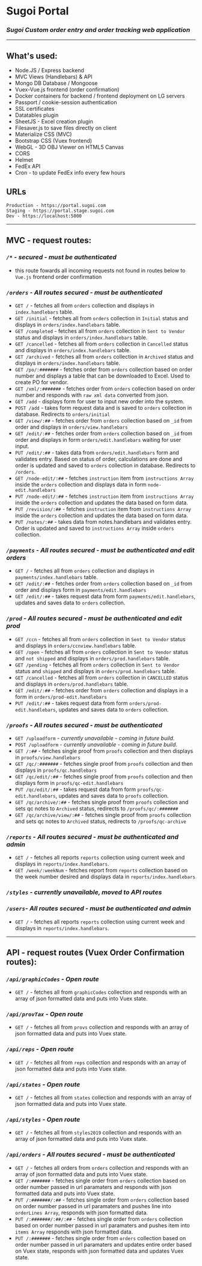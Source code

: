 # Sugoi Portal
### *Sugoi Custom order entry and order tracking web application*

---
## What's used:
* Node.JS / Express backend
* MVC Views (Handlebars) & API
* Mongo DB Database / Mongoose
* Vuex-Vue.js frontend (order confirmation)
* Docker containers for backend / frontend deployment on LG servers
* Passport / cookie-session authentication
* SSL certificates
* Datatables plugin
* SheetJS - Excel creation plugin
* Filesaver.js to save files directly on client
* Materialize CSS (MVC)
* Bootstrap CSS (Vuex frontend)
* WebGL - 3D OBJ Viewer on HTML5 Canvas
* CORS
* Helmet
* FedEx API
* Cron - to update FedEx info every few hours

## URLs
    Production - https://portal.sugoi.com
    Staging - https://portal.stage.sugoi.com
    Dev - https://localhost:5000
---
## MVC - request routes:

### *`/*` - secured - must be authenticated*
* this route fowards all incoming requests not found in routes below to `Vue.js` frontend order confirmation
### *`/orders` - All routes secured - must be authenticated*
* `GET /`  - fetches all from `orders` collection and displays in `index.handlebars` table.
* `GET /initial` - fetches all from `orders` collection in `Initial` status and displays in `orders/index.handlebars` table.
* `GET /completed` - fetches all from `orders` collection in `Sent to Vendor` status and displays in `orders/index.handlebars` table.
* `GET /cancelled` - fetches all from `orders` collection in `Cancelled` status and displays in `orders/index.handlebars` table.
* `GET /archived` - fetches all from `orders` collection in `Archived` status and displays in `orders/index.handlebars` table.
* `GET /po/:#######` - fetches order from `orders` collection based on order number and displays a table that can be downloaded to Excel. Used to create PO for vendor.
* `GET /xml/:#######` - fetches order from `orders` collection based on order number and responds with `raw xml data` converted from json.
* `GET /add` - displays form for user to input new order into the system.
* `POST /add` - takes form request data and is saved to `orders` collection in database. Redirects to `orders/initial`
* `GET /view/:##` - fetches order from `orders` collection based on `_id` from order and displays in `orders/view.handlebars`
* `GET /edit/:##` - fetches order from `orders` collection based on `_id` from order and displays in form `orders/edit.handlebars` waiting for user input.
* `PUT /edit/:##` - takes data from `orders/edit.handlebars` form and validates entry. Based on status of order, calculations are done and order is updated and saved to `orders` collection in database.  Redirects to `/orders`.
* `GET /node-edit/:##` - fetches `instruction` item from `instructions Array` inside the `orders` collection and displays data in form `node-edit.handlebars`
* `PUT /node-edit/:##` - fetches `instruction` item from `instructions Array` inside the `orders` collection and updates the data based on form data.
* `PUT /revision/:##` - fetches `instruction` item from `instructions Array` inside the `orders` collection and updates the data based on form data.
* `PUT /notes/:##` - takes data from notes.handlebars and validates entry. Order is updated and saved to `instructions Array` inside `orders` collection.

### *`/payments` - All routes secured - must be authenticated and edit orders*
* `GET /`  - fetches all from `orders` collection and displays in `payments/index.handlebars` table.
* `GET /edit/:##`  - fetches order from `orders` collection based on `_id` from order and displays form in `payments/edit.handlebars`
* `GET /edit/:##`  - takes request data from form `payments/edit.handlebars`, updates and saves data to `orders` collection.

### *`/prod` - All routes secured - must be authenticated and edit prod*
* `GET /ccn`  - fetches all from `orders` collection in `Sent to Vendor` status and displays in `orders/ccnview.handlebars` table.
* `GET /open`  - fetches all from `orders` collection in `Sent to Vendor` status and `not shipped` and displays in `orders/prod.handlebars` table.
* `GET /pending`  - fetches all from `orders` collection in `Sent to Vendor` status and `shipped` and displays in `orders/prod.handlebars` table.
* `GET /cancelled`  - fetches all from `orders` collection in `CANCELLED` status and displays in `orders/prod.handlebars` table.
* `GET /edit/:##`  - fetches order from `orders` collection and displays in a form in `orders/prod-edit.handlebars`
* `PUT /edit/:##`  - takes request data from form `orders/prod-edit.handlebars`, updates and saves data to `orders` collection.

### *`/proofs` - All routes secured - must be authenticated*
* `GET /uploadform`  - *currently unavailable - coming in future build*.
* `POST /uploadform`  - *currently unavailable - coming in future build*.
* `GET /:##`  - fetches single proof from `proofs` collection and then displays in `proofs/view.handlebars`
* `GET /qc/:#######`  - fetches single proof from `proofs` collection and then displays in `proofs/qc.handlebars`
* `GET /qc/edit/:##`  - fetches single proof from `proofs` collection and then displays form in `proofs/qc-edit.handlebars`
* `PUT /qc/edit/:##`  - takes request data from form `proofs/qc-edit.handlebars`, updates and saves data to `proofs` collection.
* `GET /qc/archive/:##`  - fetches single proof from `proofs` collection and sets qc notes to `Archived` status, redirects to `/proofs/qc/:#######`
* `GET /qc/archive/view/:##`  - fetches single proof from `proofs` collection and sets qc notes to `Archived` status, redirects to `/proofs/qc-archive`

### *`/reports` - All routes secured - must be authenticated and admin*
* `GET /`  - fetches all reports `reports` collection using current week and displays in `reports/index.handlebars`.
* `GET /week/:weekNum` - fetches report from `reports` collection based on the week number desired and displays data in `reports/index.handlebars`

### *`/styles` - currently unavailable, moved to API routes*

### *`/users`- All routes secured - must be authenticated and admin*
* `GET /`  - fetches all reports `reports` collection using current week and displays in `reports/index.handlebars`.
---
## API - request routes (Vuex Order Confirmation routes):

### *`/api/graphicCodes` - Open route*
* `GET /`  - fetches all from `graphicCodes` collection and responds with an array of json formatted data and puts into Vuex state.

### *`/api/provTax` - Open route*
* `GET /`  - fetches all from `provs` collection and responds with an array of json formatted data and puts into Vuex state.

### *`/api/reps` - Open route*
* `GET /`  - fetches all from `reps` collection and responds with an array of json formatted data and puts into Vuex state.

### *`/api/states` - Open route*
* `GET /`  - fetches all from `states` collection and responds with an array of json formatted data and puts into Vuex state.

### *`/api/styles` - Open route*
* `GET /`  - fetches all from `styles2019` collection and responds with an array of json formatted data and puts into Vuex state.

### *`/api/orders` - All routes secured - must be authenticated*
* `GET /`  - fetches all orders from `orders` collection and responds with an array of json formatted data and puts into Vuex state.
* `GET /:#######`  - fetches single order from `orders` collection based on order number passed in url paramaters and responds with json formatted data and puts into Vuex state.
* `PUT /:#######/:##` - fetches single order from `orders` collection based on order number passed in url paramaters and pushes line into `orderLines Array`, responds with json formatted data.
* `PUT /:#######/:##/:##` - fetches single order from `orders` collection based on order number passed in url paramaters and pushes item into `items Array` responds with json formatted data.
* `PUT /:#######` - fetches single order from `orders` collection based on order number passed in url paramaters and updates entire order based on Vuex state, responds with json formatted data and updates Vuex state.